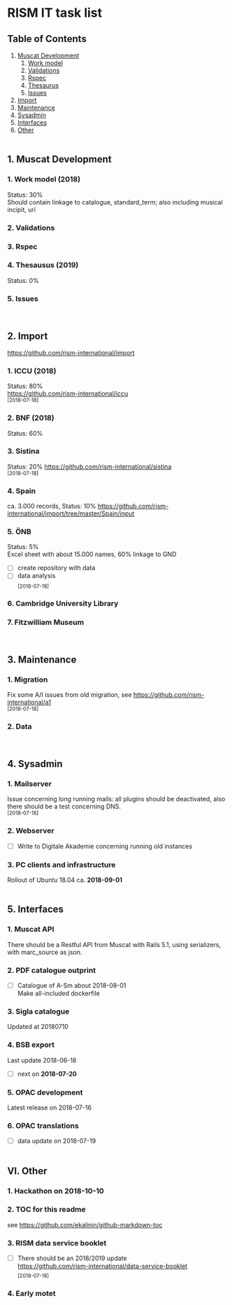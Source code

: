 # RISM IT task list  

## Table of Contents
1. [Muscat Development](#muscat)
    1. [Work model](#work)
    2. [Validations](#validations)
    3. [Rspec](#rspec)
    4. [Thesaurus](#thesaurus)  
    5. [Issues](#issues)  
2. [Import](#import)
3. [Maintenance](#maintenance)
4. [Sysadmin](#sysadmin)
5. [Interfaces](#interfaces)
6. [Other](#other)  
&nbsp;  

## 1. Muscat Development <a name="muscat"></a>
### 1. Work model (2018)  <a name="work"></a>
Status: 30%  
Should contain linkage to catalogue, standard_term; also including musical incipit, uri

### 2. Validations  <a name="validations"></a>
### 3. Rspec  <a name="rspec"></a>
### 4. Thesausus (2019)  <a name="thesaurus"></a>
Status: 0%
### 5. Issues   <a name="issues"></a>
&nbsp;  

## 2. Import  <a name="import"></a>
https://github.com/rism-international/import

### 1. ICCU (2018)
Status: 80%  
https://github.com/rism-international/iccu  
<sub>[2018-07-18]</sub>   

### 2. BNF (2018)
Status: 60%  

### 3. Sistina
Status: 20%
https://github.com/rism-international/sistina  
<sub>[2018-07-18]</sub>  

### 4. Spain
ca. 3.000 records, Status: 10%
https://github.com/rism-international/import/tree/master/Spain/input


### 5. ÖNB
Status: 5%  
Excel sheet with about 15.000 names, 60% linkage to GND  
- [ ] create repository with data  
- [ ] data analysis  
<sub>[2018-07-18]</sub>  
### 6. Cambridge University Library
### 7. Fitzwilliam Museum
&nbsp;  


## 3. Maintenance   <a name="maintenance"></a>
### 1. Migration
Fix some A/I issues from old migration, see https://github.com/rism-international/a1  
<sub>[2018-07-18]</sub>   
### 2. Data 
&nbsp;  

## 4. Sysadmin   <a name="sysadmin"></a>
### 1. Mailserver
Issue concerning long running mails: all plugins should be deactivated, also there should be a test concerning DNS.  
<sub>[2018-07-18]</sub>   

### 2. Webserver
- [ ] Write to Digitale Akademie concerning running old instances

### 3. PC clients and infrastructure
Rollout of Ubuntu 18.04 ca. **2018-09-01**  
&nbsp;  


## 5. Interfaces  <a name="interfaces"></a>
### 1. Muscat API
There should be a Restful API from Muscat with Rails 5.1, using serializers, with marc_source as json.

### 2. PDF catalogue outprint 
-  [ ] Catalogue of A-Sm about 2018-08-01  
Make all-included dockerfile

### 3. Sigla catalogue
Updated at 20180710  

### 4. BSB export
Last update 2018-06-18
- [ ] next on **2018-07-20**

### 5. OPAC development
Latest release on 2018-07-16

### 6. OPAC translations
- [ ] data update on 2018-07-19  
&nbsp;  

## VI. Other  <a name="other"></a>
### 1. Hackathon on **2018-10-10**  
### 2. TOC for this readme 
see https://github.com/ekalinin/github-markdown-toc  
### 3. RISM data service booklet
- [ ] There should be an 2018/2019 update   
https://github.com/rism-international/data-service-booklet  
<sub>[2018-07-18]</sub>   
### 4. Early motet

